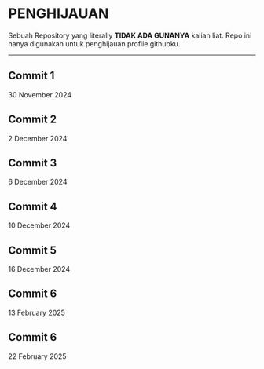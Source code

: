 # PENGHIJAUAN
Sebuah Repository yang literally **TIDAK ADA GUNANYA** kalian liat. Repo ini hanya digunakan untuk penghijauan profile githubku.

<hr>

## Commit 1
30 November 2024

## Commit 2
2 December 2024

## Commit 3
6 December 2024

## Commit 4
10 December 2024

## Commit 5
16 December 2024

## Commit 6
13 February 2025

## Commit 6
22 February 2025
